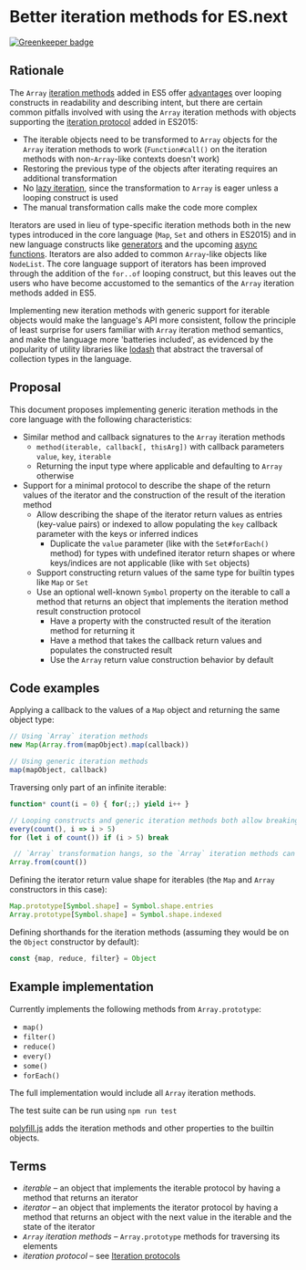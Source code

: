# Better iteration methods for ES.next

[![Greenkeeper badge](https://badges.greenkeeper.io/slikts/esnext-generic-iteration.svg)](https://greenkeeper.io/)

## Rationale

The `Array` [iteration methods][1] added in ES5 offer [advantages][4] over looping constructs in readability and describing intent, but there are certain common pitfalls involved with using the `Array` iteration methods with objects supporting the [iteration protocol][2] added in ES2015:

 * The iterable objects need to be transformed to `Array` objects for the `Array` iteration methods to work (`Function#call()` on the iteration methods with non-`Array`-like contexts doesn't work)
 * Restoring the previous type of the objects after iterating requires an additional transformation
 * No [lazy iteration][3], since the transformation to `Array` is eager unless a looping construct is used
 * The manual transformation calls make the code more complex

Iterators are used in lieu of type-specific iteration methods both in the new types introduced in the core language (`Map`, `Set` and others in ES2015) and in new language constructs like [generators][5] and the upcoming [async functions][6]. Iterators are also added to common `Array`-like objects like `NodeList`. The core language support of iterators has been improved through the addition of the `for..of` looping construct, but this leaves out the users who have become accustomed to the semantics of the `Array` iteration methods added in ES5.

Implementing new iteration methods with generic support for iterable objects would make the language's API more consistent, follow the principle of least surprise for users familiar with `Array` iteration method semantics, and make the language more 'batteries included', as evidenced by the popularity of utility libraries like [lodash][7] that abstract the traversal of collection types in the language.

## Proposal

This document proposes implementing generic iteration methods in the core language with the following characteristics:

 * Similar method and callback signatures to the `Array` iteration methods
   + `method(iterable, callback[, thisArg])` with callback parameters `value`, `key`, `iterable`
   + Returning the input type where applicable and defaulting to `Array` otherwise
 * Support for a minimal protocol to describe the shape of the return values of the iterator and the construction of the result of the iteration method
   + Allow describing the shape of the iterator return values as entries (key-value pairs) or indexed to allow populating the `key` callback parameter with the keys or inferred indices
     - Duplicate the `value` parameter (like with the `Set#forEach()` method) for types with undefined iterator return shapes or where keys/indices are not applicable (like with `Set` objects)
   + Support constructing return values of the same type for builtin types like `Map` or `Set`
   + Use an optional well-known `Symbol` property on the iterable to call a method that returns an object that implements the iteration method result construction protocol
     - Have a property with the constructed result of the iteration method for returning it
     - Have a method that takes the callback return values and populates the constructed result
     - Use the `Array` return value construction behavior by default

## Code examples

Applying a callback to the values of a `Map` object and returning the same object type:
```javascript
// Using `Array` iteration methods
new Map(Array.from(mapObject).map(callback))

// Using generic iteration methods
map(mapObject, callback)
```

Traversing only part of an infinite iterable:
```javascript
function* count(i = 0) { for(;;) yield i++ }

// Looping constructs and generic iteration methods both allow breaking
every(count(), i => i > 5)
for (let i of count()) if (i > 5) break

 // `Array` transformation hangs, so the `Array` iteration methods can't be used
Array.from(count())
```

Defining the iterator return value shape for iterables (the `Map` and `Array` constructors in this case):
```javascript
Map.prototype[Symbol.shape] = Symbol.shape.entries
Array.prototype[Symbol.shape] = Symbol.shape.indexed
```

Defining shorthands for the iteration methods (assuming they would be on the `Object` constructor by default):
```javascript
const {map, reduce, filter} = Object
```

## Example implementation

Currently implements the following methods from `Array.prototype`:

 * `map()`
 * `filter()`
 * `reduce()`
 * `every()`
 * `some()`
 * `forEach()`

The full implementation would include all `Array` iteration methods.

The test suite can be run using `npm run test`

[polyfill.js](/src/polyfill.js) adds the iteration methods and other properties to the builtin objects.

## Terms

 * *iterable* – an object that implements the iterable protocol by having a method that returns an iterator
 * *iterator* – an object that implements the iterator protocol by having a method that returns an object with the next value in the iterable and the state of the iterator
 * *`Array` iteration methods* – `Array.prototype` methods for traversing its elements
 * *iteration protocol* – see [Iteration protocols][2]

[1]: https://developer.mozilla.org/en-US/docs/Web/JavaScript/Reference/Global_Objects/Array#Iteration_methods
[2]: https://developer.mozilla.org/en/docs/Web/JavaScript/Reference/Iteration_protocols
[3]: http://raganwald.com/2015/02/17/lazy-iteratables-in-javascript.html
[4]: https://gist.github.com/robotlolita/7643014
[5]: https://developer.mozilla.org/en-US/docs/Web/JavaScript/Guide/Iterators_and_Generators
[6]: https://github.com/tc39/ecmascript-asyncawait
[7]: https://lodash.com/
